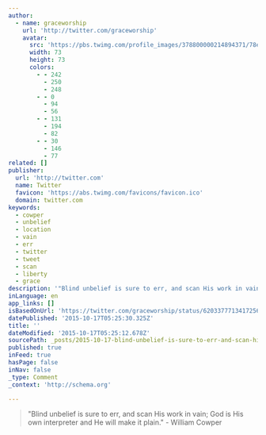 ```yaml
---
author:
  - name: graceworship
    url: 'http://twitter.com/graceworship'
    avatar:
      src: 'https://pbs.twimg.com/profile_images/378800000214894371/78ea3a928ed48976703ba7f47edc24ef_bigger.jpeg'
      width: 73
      height: 73
      colors:
        - - 242
          - 250
          - 248
        - - 0
          - 94
          - 56
        - - 131
          - 194
          - 82
        - - 30
          - 146
          - 77
related: []
publisher:
  url: 'http://twitter.com'
  name: Twitter
  favicon: 'https://abs.twimg.com/favicons/favicon.ico'
  domain: twitter.com
keywords:
  - cowper
  - unbelief
  - location
  - vain
  - err
  - twitter
  - tweet
  - scan
  - liberty
  - grace
description: '"Blind unbelief is sure to err, and scan His work in vain; God is His own interpreter and He will make it plain." - William Cowper'
inLanguage: en
app_links: []
isBasedOnUrl: 'https://twitter.com/graceworship/status/620337771341725696'
datePublished: '2015-10-17T05:25:30.325Z'
title: ''
dateModified: '2015-10-17T05:25:12.678Z'
sourcePath: _posts/2015-10-17-blind-unbelief-is-sure-to-err-and-scan-his-work-in-vain-g.md
published: true
inFeed: true
hasPage: false
inNav: false
_type: Comment
_context: 'http://schema.org'

---
```

> "Blind unbelief is sure to err&comma; and scan His work in vain&semi; God is His own interpreter and He will make it plain&period;" - William Cowper